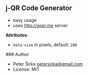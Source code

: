 ## j-QR Code Generator

- easy usage
- uses <http://goqr.me> server

__Attributes__:
- `data-size` in pixels, default: `200`

### Author

- Peter Širka <petersirka@gmail.com>
- License: MIT